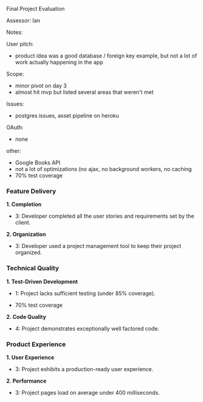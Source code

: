 Final Project Evaluation

Assessor: Ian

Notes:

User pitch:

- product idea was a good database / foreign key example, but not a lot of work actually happening in the app

Scope:

- minor pivot on day 3
- almost hit mvp but listed several areas that weren't met

Issues:

- postgres issues, asset pipeline on heroku

OAuth:

- none

other:

- Google Books API
- not a lot of optimizations (no ajax, no background workers, no caching
- 70% test coverage


### Feature Delivery

**1. Completion**

* 3: Developer completed all the user stories and requirements set by the client.


**2. Organization**

* 3: Developer used a project management tool to keep their project organized.


### Technical Quality

**1. Test-Driven Development**

* 1: Project lacks sufficient testing (under 85% coverage).

* 70% test coverage


**2. Code Quality**

* 4: Project demonstrates exceptionally well factored code.


### Product Experience

**1. User Experience**

* 3: Project exhibits a production-ready user experience.


**2. Performance**

* 3: Project pages load on average under 400 milliseconds.
